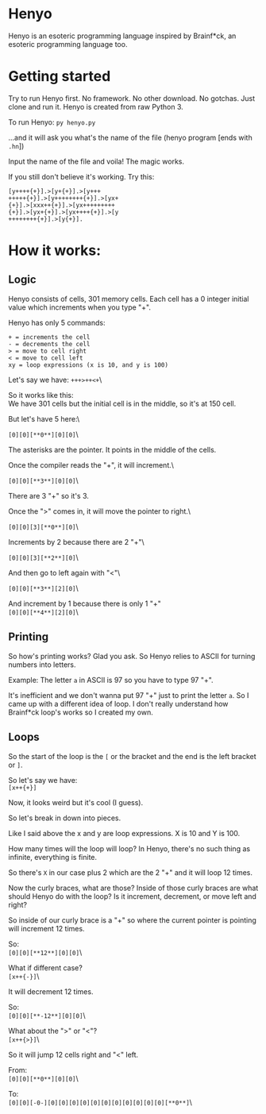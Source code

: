 # Henyo
Henyo is an esoteric programming language inspired by Brainf*ck, an esoteric programming language too.

# Getting started
Try to run Henyo first. No framework. No other download. No gotchas. Just clone and run it. Henyo is created from raw Python 3.

To run Henyo:
`py henyo.py`

...and it will ask you what's the name of the file (henyo program [ends with `.hn`])

Input the name of the file and voila! The magic works.

If you still don't believe it's working. Try this:
```
[y++++{+}].>[y+{+}].>[y+++
+++++{+}].>[y++++++++{+}].>[yx+
{+}].>[xxx++{+}].>[yx+++++++++
{+}].>[yx+{+}].>[yx++++{+}].>[y
++++++++{+}].>[y{+}].
```

# How it works:
## Logic
Henyo consists of cells, 301 memory cells. Each cell has a 0 integer initial value which increments when you type "+".

Henyo has only 5 commands:
```
+ = increments the cell
- = decrements the cell
> = move to cell right
< = move to cell left
xy = loop expressions (x is 10, and y is 100)
```

Let's say we have:
`+++>++<+`\

So it works like this:\
We have 301 cells but the initial cell is in the middle, so it's at 150 cell.

But let's have 5 here:\

`[0][0][**0**][0][0]`\

The asterisks are the pointer. It points in the middle of the cells.

Once the compiler reads the "+", it will increment.\

`[0][0][**3**][0][0]`\

There are 3 "+" so it's 3.

Once the ">" comes in, it will move the pointer to right.\

`[0][0][3][**0**][0]`\

Increments by 2 because there are 2 "+"\

`[0][0][3][**2**][0]`\

And then go to left again with "<"\

`[0][0][**3**][2][0]`\

And increment by 1 because there is only 1 "+"\
`[0][0][**4**][2][0]`\

## Printing
So how's printing works? Glad you ask. So Henyo relies to ASCII for turning numbers into letters.

Example: The letter `a` in ASCII is 97 so you have to type 97 "+".

It's inefficient and we don't wanna put 97 "+" just to print the letter `a`. So I came up with a different idea of loop. I don't really understand how Brainf*ck loop's works so I created my own.

## Loops
So the start of the loop is the `[` or the bracket and the end is the left bracket or `]`.

So let's say we have:\
`[x++{+}]`

Now, it looks weird but it's cool (I guess).

So let's break in down into pieces.

Like I said above the x and y are loop expressions. X is 10 and Y is 100.

How many times will the loop will loop? In Henyo, there's no such thing as infinite, everything is finite.

So there's `X` in our case plus 2 which are the 2 "+" and it will loop 12 times.

Now the curly braces, what are those? Inside of those curly braces are what should Henyo do with the loop? Is it increment, decrement, or move left and right?

So inside of our curly brace is a "+" so where the current pointer is pointing will increment 12 times.

So:\
`[0][0][**12**][0][0]`\

What if different case?\
`[x++{-}]`\

It will decrement 12 times.

So:\
`[0][0][**-12**][0][0]`\

What about the ">" or "<"?\
`[x++{>}]`\

So it will jump 12 cells right and "<" left.

From:\
`[0][0][**0**][0][0]`\

To:\
`[0][0][-0-][0][0][0][0][0][0][0][0][0][0][0][**0**]`\
